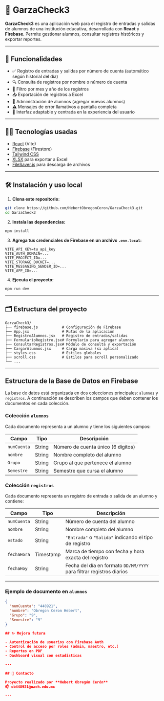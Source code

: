 
# 🦅 GarzaCheck3

**GarzaCheck3** es una aplicación web para el registro de entradas y salidas de alumnos de una institución educativa, desarrollada con **React** y **Firebase**. Permite gestionar alumnos, consultar registros históricos y exportar reportes.

---

## 🚀 Funcionalidades

- ✅ Registro de entradas y salidas por número de cuenta (automático según historial del día)
- 🔍 Consulta de registros por nombre o número de cuenta
- 📅 Filtro por mes y año de los registros
- 📤 Exportación de registros a Excel
- 👤 Administración de alumnos (agregar nuevos alumnos)
- ⚠️ Mensajes de error llamativos a pantalla completa
- 📱 Interfaz adaptable y centrada en la experiencia del usuario

---

## 🧑‍💻 Tecnologías usadas

- [React](https://reactjs.org/) (Vite)
- [Firebase](https://firebase.google.com/) (Firestore)
- [Tailwind CSS](https://tailwindcss.com/)
- [XLSX](https://sheetjs.com/) para exportar a Excel
- [FileSaver.js](https://github.com/eligrey/FileSaver.js) para descarga de archivos

---

## 🛠️ Instalación y uso local

1. **Clona este repositorio:**

```bash
git clone https://github.com/HebertObregonCeron/GarzaCheck3.git
cd GarzaCheck3
```

2. **Instala las dependencias:**

```bash
npm install
```

3. **Agrega tus credenciales de Firebase en un archivo `.env.local`:**

```env
VITE_API_KEY=tu_api_key
VITE_AUTH_DOMAIN=...
VITE_PROJECT_ID=...
VITE_STORAGE_BUCKET=...
VITE_MESSAGING_SENDER_ID=...
VITE_APP_ID=...
```

4. **Ejecuta el proyecto:**

```bash
npm run dev
```

---

## 🗂️ Estructura del proyecto

```
GarzaCheck3/
├── firebase.js           # Configuración de Firebase
├── App.jsx               # Rutas de la aplicación
├── RegistroAlumnos.jsx   # Registro de entradas/salidas
├── FormularioRegistro.jsx# Formulario para agregar alumnos
├── ConsultarRegistros.jsx# Módulo de consulta y exportación
├── CargarAlumnos.jsx     # Carga masiva (si aplica)
├── styles.css            # Estilos globales
├── scroll.css            # Estilos para scroll personalizado
└── ...
```

---

## Estructura de la Base de Datos en Firebase

La base de datos está organizada en dos colecciones principales: `alumnos` y `registros`. A continuación se describen los campos que deben contener los documentos en cada colección.

### Colección `alumnos`

Cada documento representa a un alumno y tiene los siguientes campos:

| Campo       | Tipo   | Descripción                           |
|-------------|--------|-------------------------------------|
| `numCuenta` | String | Número de cuenta único (6 dígitos)  |
| `nombre`    | String | Nombre completo del alumno           |
| `Grupo`     | String | Grupo al que pertenece el alumno     |
| `Semestre`  | String | Semestre que cursa el alumno         |

### Colección `registros`

Cada documento representa un registro de entrada o salida de un alumno y contiene:

| Campo       | Tipo      | Descripción                              |
|-------------|-----------|----------------------------------------|
| `numCuenta` | String    | Número de cuenta del alumno             |
| `nombre`    | String    | Nombre completo del alumno               |
| `estado`    | String    | `"Entrada"` o `"Salida"` indicando el tipo de registro |
| `fechaHora` | Timestamp | Marca de tiempo con fecha y hora exacta del registro  |
| `fechaHoy`  | String    | Fecha del día en formato `DD/MM/YYYY` para filtrar registros diarios |

---

### Ejemplo de documento en `alumnos`

```json
{
  "numCuenta": "448921",
  "nombre": "Obregon Ceron Hebert",
  "Grupo": "9",
  "Semestre": "9"
}

## ✨ Mejora futura

- Autenticación de usuarios con Firebase Auth
- Control de acceso por roles (admin, maestro, etc.)
- Reportes en PDF
- Dashboard visual con estadísticas

---

## 📧 Contacto

Proyecto realizado por **Hebert Obregón Cerón**  
📫 ob448921@uaeh.edu.mx

---    
